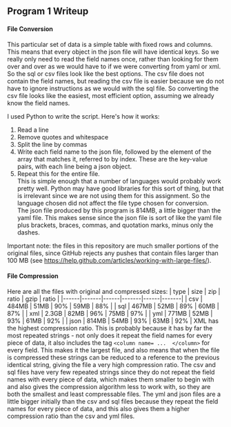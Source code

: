 ## Program 1 Writeup 
#### File Conversion
This particular set of data is a simple table with fixed rows and columns.  This means that every object in the json file will have identical keys.  So we really only need to read the field names once, rather than looking for them over and over as we would have to if we were converting from yaml or xml.  So the sql or csv files look like the best options.  The csv file does not contain the field names, but reading the csv file is easier because we do not have to ignore instructions as we would with the sql file.  So converting the csv file looks like the easiest, most efficient option, assuming we already know the field names.

I used Python to write the script.  Here's how it works:  
1. Read a line  
2. Remove quotes and whitespace  
3. Split the line by commas  
4. Write each field name to the json file, followed by the element of the array that matches it, referred to by index.  These are the key-value pairs, with each line being a json object.  
5. Repeat this for the entire file.  
This is simple enough that a number of languages would probably work pretty well.  Python may have good libraries for this sort of thing, but that is irrelevant since we are not using them for this assignment.  So the language chosen did not affect the file type chosen for conversion.  
The json file produced by this program is 814MB, a little bigger than the yaml file.  This makes sense since the json file is sort of like the yaml file plus brackets, braces, commas, and quotation marks, minus only the dashes. 

Important note: the files in this repository are much smaller portions of the original files, since GitHub rejects any pushes that contain files larger than 100 MB (see https://help.github.com/articles/working-with-large-files/).

#### File Compression
Here are all the files with original and compressed sizes:
| type | size  | zip  | ratio | gzip | ratio |
|------|-------|------|-------|------|-------|
| csv  | 484MB | 51MB |  90%  | 59MB |  88%  |
| sql  | 467MB | 52MB |  89%  | 60MB |  87%  |
| xml  | 2.3GB | 82MB |  96%  | 75MB |  97%  |
| yml  | 771MB | 52MB |  93%  | 61MB |  92%  |
| json | 814MB | 54MB |  93%  | 63MB |  92%  |
XML has the highest compression ratio.  This is probably because it has by far the most repeated strings - not only does it repeat the field names for every piece of data, it also includes the tag `<column name= ...  </column>` for every field.  This makes it the largest file, and also means that when the file is compressed these strings can be reduced to a reference to the previous identical string, giving the file a very high compression ratio.  The csv and sql files have very few repeated strings since they do not repeat the field names with every piece of data, which makes them smaller to begin with and also gives the compression algorithm less to work with, so they are both the smallest and least compressable files.  The yml and json files are a little bigger initially than the csv and sql files because they repeat the field names for every piece of data, and this also gives them a higher compression ratio than the csv and yml files.
